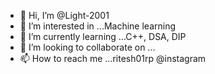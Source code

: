 - 👋 Hi, I’m @Light-2001
- 👀 I’m interested in ...Machine learning
- 🌱 I’m currently learning ...C++, DSA, DIP
- 💞️ I’m looking to collaborate on ...
- 📫 How to reach me ...ritesh01rp @instagram

<!---
Light-2001/Light-2001 is a ✨ special ✨ repository because its `README.md` (this file) appears on your GitHub profile.
You can click the Preview link to take a look at your changes.
--->
